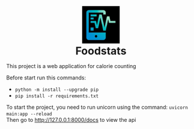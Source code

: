 <div style="text-align: center;">
    <img style="margin-bottom: 0; padding-bottom: 0;" alt="icon.jpg" height="100" src="icon.jpg" width="100"/>
    <h1 style="text-align: center; margin-top: 0; padding-top: 0; margin-bottom: 15px;">Foodstats</h1>
</div>
<p>This project is a web application for calorie counting</p>
<p>Before start run this commands:</p>
<ul>
    <li><code>python -m install --upgrade pip</code></li>
    <li><code>pip install -r requirements.txt</code></li>
</ul>
<p>To start the project, you need to run unicorn using the command: <code>uvicorn main:app --reload</code><br>
Then go to <a href="http://127.0.0.1:8000/docs">http://127.0.0.1:8000/docs</a> to view the api </p>